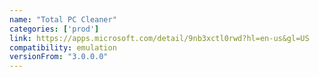 ```yaml
---
name: "Total PC Cleaner"
categories: ['prod']
link: https://apps.microsoft.com/detail/9nb3xctl0rwd?hl=en-us&gl=US
compatibility: emulation
versionFrom: "3.0.0.0"
---
```


